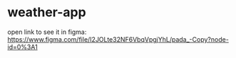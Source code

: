 # weather-app

open link to see it in figma:
https://www.figma.com/file/I2JOLte32NF6VbqVpgjYhL/pada_-Copy?node-id=0%3A1
